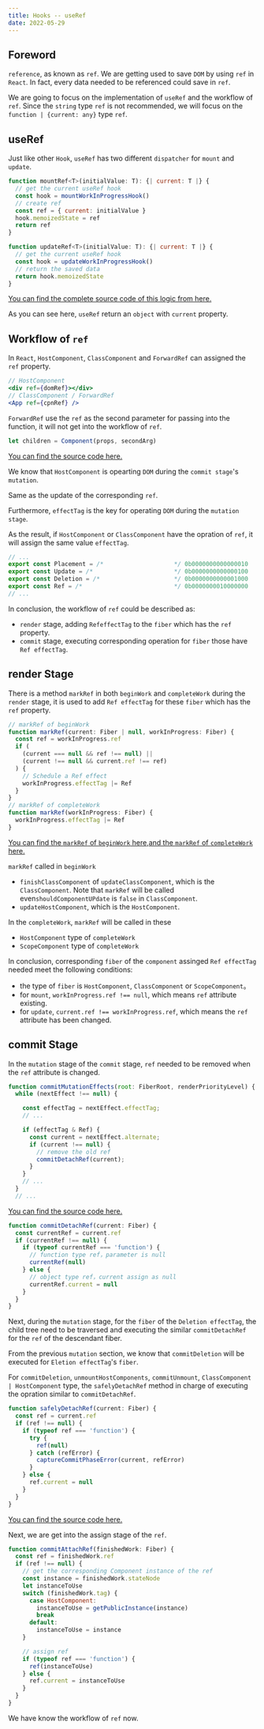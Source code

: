 ```yaml
---
title: Hooks -- useRef
date: 2022-05-29
---
```


## Foreword

`reference`, as known as `ref`. We are getting used to save `DOM` by using `ref` in `React`. In fact, every data needed to be referenced could save in `ref`.

We are going to focus on the implementation of `useRef` and the workflow of `ref`. Since the `string` type `ref` is not recommended, we will focus on the `function | {current: any}` type `ref`.

## useRef

Just like other `Hook`, `useRef` has two different `dispatcher` for `mount` and `update`.

```js
function mountRef<T>(initialValue: T): {| current: T |} {
  // get the current useRef hook
  const hook = mountWorkInProgressHook()
  // create ref
  const ref = { current: initialValue }
  hook.memoizedState = ref
  return ref
}

function updateRef<T>(initialValue: T): {| current: T |} {
  // get the current useRef hook
  const hook = updateWorkInProgressHook()
  // return the saved data
  return hook.memoizedState
}
```

[You can find the complete source code of this logic from here.](https://github.com/facebook/react/blob/1fb18e22ae66fdb1dc127347e169e73948778e5a/packages/react-reconciler/src/ReactFiberHooks.old.js#L1208-L1221)

As you can see here, `useRef` return an `object` with `current` property.

## Workflow of `ref`

In `React`, `HostComponent`, `ClassComponent` and `ForwardRef` can assigned the `ref` property.

```jsx
// HostComponent
<div ref={domRef}></div>
// ClassComponent / ForwardRef
<App ref={cpnRef} />
```

`ForwardRef` use the `ref` as the second parameter for passing into the function, it will not get into the workflow of `ref`.

```js
let children = Component(props, secondArg)
```

[You can find the source code here.](https://github.com/facebook/react/blob/1fb18e22ae66fdb1dc127347e169e73948778e5a/packages/react-reconciler/src/ReactFiberHooks.old.js#L415)

We know that `HostComponent` is opearting `DOM` during the `commit stage`'s `mutation`.

Same as the update of the corresponding `ref`.

Furthermore, `effectTag` is the key for operating `DOM` during the `mutation stage`.

As the result, if `HostComponent` or `ClassComponent` have the opration of `ref`, it will assign the same value `effectTag`.

```js
// ...
export const Placement = /*                    */ 0b0000000000000010
export const Update = /*                       */ 0b0000000000000100
export const Deletion = /*                     */ 0b0000000000001000
export const Ref = /*                          */ 0b0000000010000000
// ...
```

In conclusion, the workflow of `ref` could be described as:

- `render` stage, adding `RefeffectTag` to the `fiber` which has the `ref` property.
- `commit` stage, executing corresponding operation for `fiber` those have `Ref effectTag`.

## render Stage

There is a method `markRef` in both `beginWork` and `completeWork` during the `render` stage, it is used to add `Ref effectTag` for these `fiber` which has the `ref` property.

```js
// markRef of beginWork
function markRef(current: Fiber | null, workInProgress: Fiber) {
  const ref = workInProgress.ref
  if (
    (current === null && ref !== null) ||
    (current !== null && current.ref !== ref)
  ) {
    // Schedule a Ref effect
    workInProgress.effectTag |= Ref
  }
}
// markRef of completeWork
function markRef(workInProgress: Fiber) {
  workInProgress.effectTag |= Ref
}
```

[You can find the `markRef` of `beginWork` here,](https://github.com/facebook/react/blob/1fb18e22ae66fdb1dc127347e169e73948778e5a/packages/react-reconciler/src/ReactFiberBeginWork.old.js#L693)[and the `markRef` of `completeWork` here.](https://github.com/facebook/react/blob/1fb18e22ae66fdb1dc127347e169e73948778e5a/packages/react-reconciler/src/ReactFiberCompleteWork.old.js#L153)

`markRef` called in `beginWork`

- `finishClassComponent` of `updateClassComponent`, which is the `ClassComponent`. Note that `markRef` will be called even`shouldComponentUPdate` is `false` in `ClassComponent`.
- `updateHostComponent`, which is the `HostComponent`.

In the `completeWork`, `markRef` will be called in these

- `HostComponent` type of `completeWork`
- `ScopeComponent` type of `completeWork`

In conclusion, corresponding `fiber` of the `component` assinged `Ref effectTag` needed meet the following conditions:

- the type of `fiber` is `HostComponent`, `ClassComponent` or `ScopeComponent`。
- for `mount`, `workInProgress.ref !== null`, which means `ref` attribute existing.
- for `update`, `current.ref !== workInProgress.ref`, which means the `ref` attribute has been changed.

## commit Stage

In the `mutation` stage of the `commit` stage, `ref` needed to be removed when the `ref` attribute is changed.

```js
function commitMutationEffects(root: FiberRoot, renderPriorityLevel) {
  while (nextEffect !== null) {

    const effectTag = nextEffect.effectTag;
    // ...

    if (effectTag & Ref) {
      const current = nextEffect.alternate;
      if (current !== null) {
        // remove the old ref
        commitDetachRef(current);
      }
    }
    // ...
  }
  // ...
```

[You can find the source code here.](https://github.com/facebook/react/blob/1fb18e22ae66fdb1dc127347e169e73948778e5a/packages/react-reconciler/src/ReactFiberWorkLoop.old.js#L2342)

```js
function commitDetachRef(current: Fiber) {
  const currentRef = current.ref
  if (currentRef !== null) {
    if (typeof currentRef === 'function') {
      // function type ref，parameter is null
      currentRef(null)
    } else {
      // object type ref，current assign as null
      currentRef.current = null
    }
  }
}
```

Next, during the `mutation` stage, for the `fiber` of the `Deletion effectTag`, the child tree need to be traversed and executing the similar `commitDetachRef` for the `ref` of the descendant fiber.

From the previous `mutation` section, we know that `commitDeletion` will be executed for `Eletion effectTag`'s `fiber`.

For `commitDeletion`, `unmountHostComponents`, `commitUnmount`, `ClassComponent | HostComponent` type, the `safelyDetachRef` method in charge of executing the opration similar to `commitDetachRef`.

```js
function safelyDetachRef(current: Fiber) {
  const ref = current.ref
  if (ref !== null) {
    if (typeof ref === 'function') {
      try {
        ref(null)
      } catch (refError) {
        captureCommitPhaseError(current, refError)
      }
    } else {
      ref.current = null
    }
  }
}
```

[You can find the source code here.](https://github.com/facebook/react/blob/1fb18e22ae66fdb1dc127347e169e73948778e5a/packages/react-reconciler/src/ReactFiberCommitWork.old.js#L183)

Next, we are get into the assign stage of the `ref`.

```js
function commitAttachRef(finishedWork: Fiber) {
  const ref = finishedWork.ref
  if (ref !== null) {
    // get the corresponding Component instance of the ref
    const instance = finishedWork.stateNode
    let instanceToUse
    switch (finishedWork.tag) {
      case HostComponent:
        instanceToUse = getPublicInstance(instance)
        break
      default:
        instanceToUse = instance
    }

    // assign ref
    if (typeof ref === 'function') {
      ref(instanceToUse)
    } else {
      ref.current = instanceToUse
    }
  }
}
```

We have know the workflow of `ref` now.
